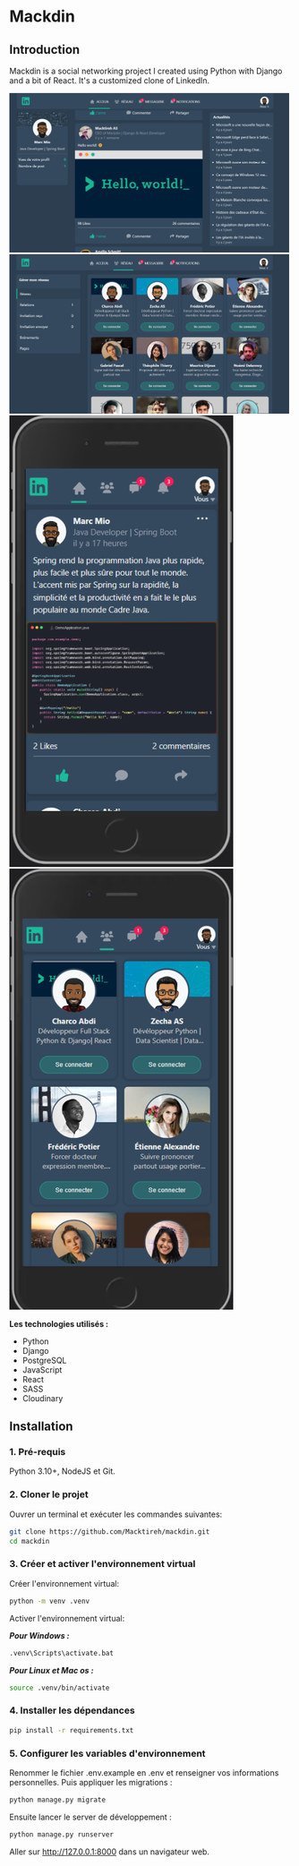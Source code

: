 # Mackdin

## Introduction

Mackdin is a social networking project I created using Python with Django and a bit of React. It's a customized clone of LinkedIn.

  <!-- <table>
    <tr>
      <td>
        <img src="static/home/img/mackdin_1.png" width=400 />
      </td>
      <td>
        <img src="static/home/img/mackdin_2.png" width=400 />
      </td>      
    </tr>   
    <tr>
      <td>
        <img src="static/home/img/mackdin_3.png" height=400 />
      </td>
      <td>
        <img src="static/home/img/mackdin_4.png" height=400 />
      </td>      
    </tr>   
</table> -->

 
<img src="static/home/img/mackdin_1.png" width=500 />
<img src="static/home/img/mackdin_2.png" width=500 />
<img src="static/home/img/mackdin_3.png" width=400 />
<img src="static/home/img/mackdin_4.png" width=400 />

<!--
![](static/home/img/mackdin_1.png)
![](static/home/img/mackdin_2.png)
![](static/home/img/mackdin_3.png)
![](static/home/img/mackdin_4.png)
![](static/home/img/mackdin_5.png) -->

**Les technologies utilisés :**

- Python
- Django
- PostgreSQL
- JavaScript
- React
- SASS
- Cloudinary

## Installation

### 1. Pré-requis

Python 3.10+, NodeJS et Git.

### 2. Cloner le projet

Ouvrer un terminal et exécuter les commandes suivantes:

```bash
git clone https://github.com/Macktireh/mackdin.git
cd mackdin
```

### 3. Créer et activer l'environnement virtual

Créer l'environnement virtual:

```bash
python -m venv .venv
```

Activer l'environnement virtual:

**_Pour Windows :_**

```bash
.venv\Scripts\activate.bat
```

**_Pour Linux et Mac os :_**

```bash
source .venv/bin/activate
```

### 4. Installer les dépendances

```bash
pip install -r requirements.txt
```

### 5. Configurer les variables d'environnement

Renommer le fichier .env.example en .env et renseigner vos informations personnelles.
Puis appliquer les migrations :

```bash
python manage.py migrate
```

Ensuite lancer le server de développement :

```bash
python manage.py runserver
```

Aller sur http://127.0.0.1:8000 dans un navigateur web.
